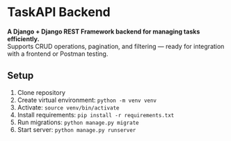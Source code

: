 # TaskAPI Backend

**A Django + Django REST Framework backend for managing tasks efficiently.**  
Supports CRUD operations, pagination, and filtering — ready for integration with a frontend or Postman testing.

## Setup
1. Clone repository
2. Create virtual environment: `python -m venv venv`
3. Activate: `source venv/bin/activate`
4. Install requirements: `pip install -r requirements.txt`
5. Run migrations: `python manage.py migrate`
6. Start server: `python manage.py runserver`
